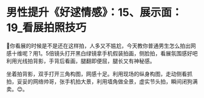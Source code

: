 # 男性提升《好逑情感》：15、展示面：19_看展拍照技巧

🎼你看展的时候是不是还在这样拍，人多又不尴尬，今天教你普通男生怎么拍出网感十维呢？用1。5倍镜头打开黑白绿镜拿手机假装拍画，侧脸拍，看展氛围感好吧利用光线拍背影，手背后看画，腿翻即便屈，腿长又有神秘感。

坐着拍背影，双手打开三角构图，网感十足。利用现场的纵身构图，走动侧看抓拍，妥妥的网络帅哥，张手机拍大景，利用墙角做全景，虚实节头拍，瞬间闭狗满卖。😊。

